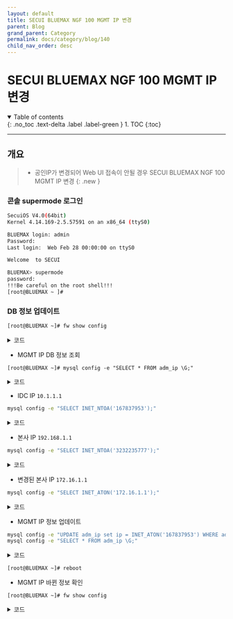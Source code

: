 ```yaml
---
layout: default
title: SECUI BLUEMAX NGF 100 MGMT IP 변경
parent: Blog
grand_parent: Category
permalink: docs/category/blog/140
child_nav_order: desc
---
```


# SECUI BLUEMAX NGF 100 MGMT IP 변경

<details open markdown="block">
  <summary>
    Table of contents
  </summary>
  {: .no_toc .text-delta .label .label-green }
1. TOC
{:toc}
</details>

---

## 개요

> - 공인IP가 변경되어 Web UI 접속이 안될 경우 SECUI BLUEMAX NGF 100 MGMT IP 변경
{: .new }

### 콘솔 supermode 로그인

```bash
SecuiOS V4.0(64bit)
Kernel 4.14.169-2.5.57591 on an x86_64 (ttyS0)

BLUEMAX login: admin
Password:
Last login:  Web Feb 28 00:00:00 on ttyS0

Welcome  to SECUI

BLUEMAX> supermode
password:
!!!Be careful on the root shell!!!
[root@BLUEMAX ~ ]#
```

### DB 정보 업데이트

```bash
[root@BLUEMAX ~]# fw show config
```

<details markdown="block">
  <summary>
    코드
  </summary>
  {: .text-delta .label .label-green }

```bash
[ License & Feature configuration ]
 License                : OK
 Operation mode         : BASIC
 FW feature             : On (enabled)
 IPSec feature          : On
 IPS/DDOS feature       : Off

[ System configuration ]
 Machine ID                 : 0b1bdcc1
 Allow non IP/ARP in L2     : Off
 Forward IP broadcast in L3 : Off
 HA divert                  : On
 APP ID Cache               : Off
 URL Logging                : Off
 WEB Identify               : Off

[ Local IP configuration ]
 127.0.0.1               192.168.10.10           192.168.20.1

[ Zone configuration ]
 Zone INT : eth1 tun0
 Zone EXT : eth3
 Zone DMZ :
 Zone HA  :

[ Administrator Interface configuration ]
 Admin Interface count : 0


[ Administrator IP configuration ]
 Admin IP control : On
 Admin IP list    :
 10.1.1.1/255.255.255.255              192.168.1.1/255.255.255.255

[ Administrator port configuration ]
 GUI port : 443
 CLI port : 22

[ DR Accept configuration ]
 Accept IP   :
 Accept Port :

[ Log/Alert configuration ]
 Allow log                     : Off
   + TCP session install log   : Off
   + Non-syn TCP install log   : Off
   + Non-first fragment log    : Off
   + Sub session log           : On
 Deny log                      : Off
 All packet log                : Off
 Black list log                : Off
 Session full alert            : Off
 Session full alert threshold  : Off
 Session shaping alert         : Off
 IP conflict alert             : Off

[ Session shaping configuration ]
 Session shaping : Off

[ Fragment packet control configuration ]
 Allow all fragment packet           : On
 Fragment packet stateful inspection : Off

[ Protocol-specific stateful inspection configuration ]
 FTP        [svc type  5] : On
 H.323      [svc type 12] : On
 MGCP       [svc type 17] : On
 MMS        [svc type  9] : On
 RMI        [svc type 11] : On
 RSHELL     [svc type  6] : On
 RTSP       [svc type  8] : On
 SIP        [svc type 16] : On
 SQLNET     [svc type  7] : On
 RPC        [svc type 15] : On
 TFTP       [svc type 13] : On
 TRACEROUTE [svc type 18] : On

[ NGF2 Flow configuration ]
 Proxy IP                           : 192.168.10.10
 Webfilter flow                     : Off
 Http flow(PROXY_DIVERT)            : Off
 Smtp flow(PROXY_DIVERT)            : Off
 Pop3 flow(PROXY_DIVERT)            : Off
 Imap flow(PROXY_DIVERT)            : Off
 Ftp flow(PROXY_DIVERT)             : Off

[ MISC configuration ]
 Hit Count Day                      : 1, 7, 30, 0, 0
 Shadow Auto Disable                : Off
 Auto Use                           : On
 Apply Popup                        : Off
 Check Shadow Rule                  : Off
 Check All Any Rule                 : Off
 Old Rule Mngt                      : Keep
 XFF                                : log off, mask off, userauth off
``` 

</details>

- MGMT IP DB 정보 조회

```
[root@BLUEMAX ~]# mysql config -e "SELECT * FROM adm_ip \G;"
```

<details markdown="block">
  <summary>
    코드
  </summary>
  {: .text-delta .label .label-green }
  
```bash
*************************** 1. row ***************************
adm_ip_id: 1
   ip_ver: 1
       ip: 167837953
   prefix: 24
     desc: IDC
*************************** 2. row ***************************
adm_ip_id: 2
   ip_ver: 1
       ip: 3232235777
   prefix: 32
     desc: HO
```

</details>

- IDC IP `10.1.1.1`

```bash
mysql config -e "SELECT INET_NTOA('167837953');"
```

<details markdown="block">
  <summary>
    코드
  </summary>
  {: .text-delta .label .label-green }

```bash
+------------------------+
| INET_NTOA('167837953') |
+------------------------+
| 10.1.1.1               |
+------------------------+
1 row in set (0.02 sec)
```

</details>

- 본사 IP `192.168.1.1`

```bash
mysql config -e "SELECT INET_NTOA('3232235777');"
```

<details markdown="block">
  <summary>
    코드
  </summary>
  {: .text-delta .label .label-green }

```bash
+--------------------------+
| INET_ATON('192.168.1.1') |
+--------------------------+
|               3232235777 |
+--------------------------+
1 row in set (0.00 sec)
```

</details>

- 변경된 본사 IP `172.16.1.1`

```bash
mysql config -e "SELECT INET_ATON('172.16.1.1');"
```

<details markdown="block">
  <summary>
    코드
  </summary>
  {: .text-delta .label .label-green }

```bash
+-------------------------+
| INET_ATON('172.16.1.1') |
+-------------------------+
|              2886729985 |
+-------------------------+
1 row in set (0.01 sec)
```

</details>

- MGMT IP 정보 업데이트

```bash
mysql config -e "UPDATE adm_ip set ip = INET_ATON('167837953') WHERE adm_ip_id = '2';"
mysql config -e "SELECT * FROM adm_ip \G;"
```

<details markdown="block">
  <summary>
    코드
  </summary>
  {: .text-delta .label .label-green }

```bash
*************************** 1. row ***************************
adm_ip_id: 1
   ip_ver: 1
       ip: 167837953
   prefix: 24
     desc: IDC
*************************** 2. row ***************************
adm_ip_id: 2
   ip_ver: 1
       ip: 2886729985
   prefix: 32
     desc: HO
```

</details>

```bash
[root@BLUEMAX ~]# reboot
```

- MGMT IP 바뀐 정보 확인

```
[root@BLUEMAX ~]# fw show config
```

<details markdown="block">
  <summary>
    코드
  </summary>
  {: .text-delta .label .label-green }

```bash
[ License & Feature configuration ]
 License                : OK
 Operation mode         : BASIC
 FW feature             : On (enabled)
 IPSec feature          : On
 IPS/DDOS feature       : Off

[ System configuration ]
 Machine ID                 : 0b1bdcc1
 Allow non IP/ARP in L2     : Off
 Forward IP broadcast in L3 : Off
 HA divert                  : On
 APP ID Cache               : Off
 URL Logging                : Off
 WEB Identify               : Off

[ Local IP configuration ]
 127.0.0.1               192.168.10.10           192.168.20.1

[ Zone configuration ]
 Zone INT : eth1 tun0
 Zone EXT : eth3
 Zone DMZ :
 Zone HA  :

[ Administrator Interface configuration ]
 Admin Interface count : 0


[ Administrator IP configuration ]
 Admin IP control : On
 Admin IP list    :
 10.1.1.1/255.255.255.255              172.16.1.1/255.255.255.255

[ Administrator port configuration ]
 GUI port : 443
 CLI port : 22

[ DR Accept configuration ]
 Accept IP   :
 Accept Port :

[ Log/Alert configuration ]
 Allow log                     : Off
   + TCP session install log   : Off
   + Non-syn TCP install log   : Off
   + Non-first fragment log    : Off
   + Sub session log           : On
 Deny log                      : Off
 All packet log                : Off
 Black list log                : Off
 Session full alert            : Off
 Session full alert threshold  : Off
 Session shaping alert         : Off
 IP conflict alert             : Off

[ Session shaping configuration ]
 Session shaping : Off

[ Fragment packet control configuration ]
 Allow all fragment packet           : On
 Fragment packet stateful inspection : Off

[ Protocol-specific stateful inspection configuration ]
 FTP        [svc type  5] : On
 H.323      [svc type 12] : On
 MGCP       [svc type 17] : On
 MMS        [svc type  9] : On
 RMI        [svc type 11] : On
 RSHELL     [svc type  6] : On
 RTSP       [svc type  8] : On
 SIP        [svc type 16] : On
 SQLNET     [svc type  7] : On
 RPC        [svc type 15] : On
 TFTP       [svc type 13] : On
 TRACEROUTE [svc type 18] : On

[ NGF2 Flow configuration ]
 Proxy IP                           : 192.168.10.10
 Webfilter flow                     : Off
 Http flow(PROXY_DIVERT)            : Off
 Smtp flow(PROXY_DIVERT)            : Off
 Pop3 flow(PROXY_DIVERT)            : Off
 Imap flow(PROXY_DIVERT)            : Off
 Ftp flow(PROXY_DIVERT)             : Off

[ MISC configuration ]
 Hit Count Day                      : 1, 7, 30, 0, 0
 Shadow Auto Disable                : Off
 Auto Use                           : On
 Apply Popup                        : Off
 Check Shadow Rule                  : Off
 Check All Any Rule                 : Off
 Old Rule Mngt                      : Keep
 XFF                                : log off, mask off, userauth off
```

</details>
